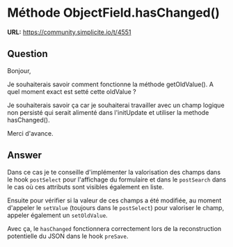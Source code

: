 # Méthode ObjectField.hasChanged()

**URL:** https://community.simplicite.io/t/4551

## Question
Bonjour,

Je souhaiterais savoir comment fonctionne la méthode getOldValue(). A quel moment exact est setté cette oldValue ?

Je souhaiterais savoir ça car je souhaiterai travailler avec un champ logique non persisté qui serait alimenté dans l'initUpdate et utiliser la methode hasChanged().

Merci d'avance.

## Answer
Dans ce cas je te conseille d'implémenter la valorisation des champs dans le hook `postSelect` pour l'affichage du formulaire et dans le `postSearch` dans le cas où ces attributs sont visibles également en liste.

Ensuite pour vérifier si la valeur de ces champs a été modifiée, au moment d'appeler le `setValue` (toujours dans le `postSelect`) pour valoriser le champ, appeler également un `setOldValue`. 

Avec ça, le `hasChanged` fonctionnera correctement lors de la reconstruction potentielle du JSON dans le hook `preSave`.
